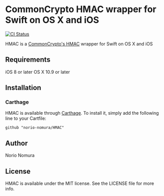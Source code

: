# CommonCrypto HMAC wrapper for Swift on OS X and iOS
[![CI Status](http://img.shields.io/travis/norio-nomura/HMAC.svg?style=flat)](https://travis-ci.org/norio-nomura/HMAC)

HMAC is a [CommonCrypto's HMAC](https://developer.apple.com/library/ios/documentation/System/Conceptual/ManPages_iPhoneOS/man3/CCHmac.3cc.html) wrapper for Swift on OS X and iOS

## Requirements

iOS 8 or later
OS X 10.9 or later

## Installation

### Carthage

HMAC is available through [Carthage](https://github.com/Carthage/Carthage). To install
it, simply add the following line to your Cartfile:

`github "norio-nomura/HMAC"`

## Author

Norio Nomura

## License

HMAC is available under the MIT license. See the LICENSE file for more info.
